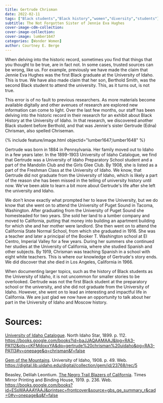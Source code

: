 ```yaml
---
title: Gertrude Chrisman
date: 2022-02-11
tags: ["Black students","Black history","women","diversity","students"]
subtitle: The Not Forgotten Sister of Jennie Eva Hughes
cover-image-cdm-collection:
cover-image-collection:
cover-image: lumber1647
categories: [Wonder Women]
author: Courtney E. Berge
---
```


When delving into the historic record, sometimes you find that things that you thought to be true, are in fact not. In some cases, trusted sources can be wrong, like us. For example, previously we have made the claim that Jennie Eva Hughes was the first Black graduate at the University of Idaho. This is true. We have also made claim that her son, Berthold Smith, was the second Black student to attend the university. This, as it turns out, is not true.

This error is of no fault to previous researchers. As more materials become available digitally and other avenues of research are explored new information can come to light. Over the last few months, our staff has been delving into the historic record in their research for an exhibit about Black History at the University of Idaho. In that research, we discovered another Black student before Berthold, and that was Jennie's sister Gertrude (Edna) Chrisman, also spelled Chriseman. 

{% include feature/image.html objectid="lumber1647;lumber1648" %}

Gertrude was born in 1884 in Pennsylvania. Her family moved out to Idaho in a few years later. In the 1899-1903 University of Idaho Catalogue, we find that Gertrude was a University of Idaho Preparatory School student and a part of the Mandolin Club and the Girls Glee Club. By 1908, she is listed as a part of the Freshman Class at the University of Idaho. We know, that Gertrude did not graduate from the University of Idaho, which is likely a part of the reason she has been missed in the telling of university history until now. We've been able to learn a bit more about Gertrude's life after she left the university and Idaho. 

We don't know exactly what prompted her to leave the University, but we do know that she went on to attend the University of Puget Sound in Tacoma, Washington. After graduating from the University of Puget Sound she homesteaded for two years. She sold her land to a lumber company and moved to California, putting that money into building an apartment building for which she and her mother were landlord. She then went on to attend the California State Normal School, from which she graduated in 1916. She was a teacher and later a principal of the Booker T. Washington school at El Centro, Imperial Valley for a few years. During her summers she continued her studies at the University of California, where she studied Spanish and other subjects. By 1919, Chrisman was teaching Spanish in a school with eight white teachers. This is where our knowledge of Gertrude's story ends. We did discover that she died in Los Angeles, California in 1966. 

When documenting larger topics, such as the history of Black students as the University of Idaho, it is not uncommon for smaller stories to be overlooked. Gertrude was not the first Black student at the preparatory school or the university, and she did not graduate from the University of Idaho. However, she went on to lead an interesting and impactful life in California. We are just glad we now have an opportunity to talk about her part in the University of Idaho and Moscow history. 

# Sources: 

[University of Idaho Catalogue](https://books.google.com/books?id=baJJAQAAMAAJ&lpg=RA3-PA112&ots=cKFMdoxxYA&dq=gertrude%20chrisman%20uidaho&pg=RA3-PA113#v=onepage&q=chrisman&f=false). North Idaho Star, 1899. p. 112. https://books.google.com/books?id=baJJAQAAMAAJ&lpg=RA3-PA112&ots=cKFMdoxxYA&dq=gertrude%20chrisman%20uidaho&pg=RA3-PA113#v=onepage&q=chrisman&f=false

[Gem of the Mountains](https://digital.lib.uidaho.edu/digital/collection/gem/id/23768/rec/5). University of Idaho, 1908. p. 49. Web. https://digital.lib.uidaho.edu/digital/collection/gem/id/23768/rec/5

Beasley, Delilah Leontium. [The Negro Trail Blazers of California](https://books.google.com/books?id=ESsWAAAAYAAJ&printsec=frontcover&source=gbs_ge_summary_r&cad=0#v=onepage&q&f=false). Times Mirror Printing and Binding House, 1919. p. 236. Web. https://books.google.com/books?id=ESsWAAAAYAAJ&printsec=frontcover&source=gbs_ge_summary_r&cad=0#v=onepage&q&f=false